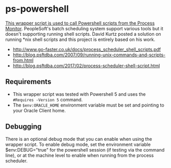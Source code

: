 # ps-powershell

[This wrapper script is used to call Powershell scripts from the Process Monitor](). PeopleSoft's batch scheduling system support various tools but it doesn't supporting running shell scripts. David Kurtz posted a solution on running *nix shell scripts and this project is entirely based on his work.

* http://www.go-faster.co.uk/docs/process_scheduler_shell_scripts.pdf
* http://blog.psftdba.com/2007/09/running-unix-commands-and-scripts-from.html
* http://blog.psftdba.com/2017/02/process-scheduler-shell-script.html

## Requirements

* This wrapper script was tested with Powershell 5 and uses the `#Requires -Version 5` command.
* The `$env:ORACLE_HOME` environment variable must be set and pointing to your Oracle Client home.

## Debugging

There is an optional debug mode that you can enable when using the wrapper script. To enable debug mode, set the environment variable $env:DEBUG="true" for the powershell session (if testing via the command line), or at the machine level to enable when running from the process scheduler.
